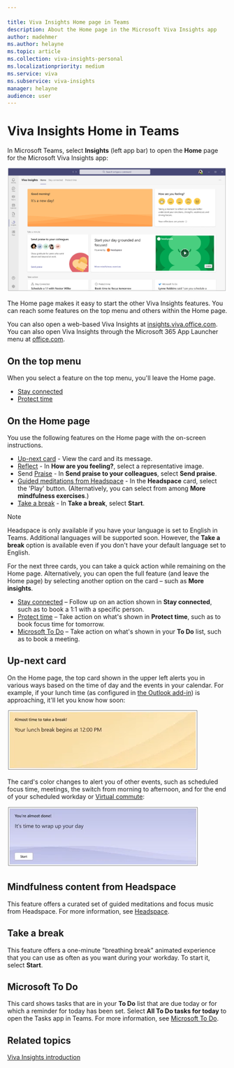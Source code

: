 ```yaml
---

title: Viva Insights Home page in Teams
description: About the Home page in the Microsoft Viva Insights app
author: madehmer
ms.author: helayne
ms.topic: article
ms.collection: viva-insights-personal
ms.localizationpriority: medium 
ms.service: viva
ms.subservice: viva-insights
manager: helayne
audience: user
---
```


# Viva Insights Home in Teams

In Microsoft Teams, select **Insights** (left app bar) to open the **Home** page for the Microsoft Viva Insights app:

![Home (morning)](images/home-page-with-headspace.png)

The Home page makes it easy to start the other Viva Insights features. You can reach some features on the top menu and others within the Home page.

You can also open a web-based Viva Insights at [insights.viva.office.com](https://insights.viva.office.com). You can also open Viva Insights through the Microsoft 365 App Launcher menu at [office.com](https://www.office.com).

## On the top menu

When you select a feature on the top menu, you'll leave the Home page.

* [Stay connected](viva-insights-stay-connected.md)
* [Protect time](viva-insights-protect-time.md)

## On the Home page

You use the following features on the Home page with the on-screen instructions.  

* [Up-next card](#up-next-card) - View the card and its message.
* [Reflect](viva-insights-reflect.md) - In **How are you feeling?**, select a representative image. <!--In the following cases, you can take action directly on a feature's card on the Home page without needing to open the feature.  -->
* Send [Praise](viva-insights-praise.md) - In **Send praise to your colleagues**, select **Send praise**.
* [Guided meditations from Headspace](#take-a-break) - In the **Headspace** card, select the 'Play' button. (Alternatively, you can select from among **More mindfulness exercises**.)
* [Take a break](#take-a-break) - In **Take a break**, select **Start**.

>[!NOTE]
>Headspace is only available if you have your language is set to English in Teams. Additional languages will be supported soon. However, the **Take a break** option is available even if you don't have your default language set to English.

For the next three cards, you can take a quick action while remaining on the Home page. Alternatively, you can open the full feature (and leave the Home page) by selecting another option on the card &ndash; such as **More insights**.

* [Stay connected](viva-insights-stay-connected.md) &ndash; Follow up on an action shown in **Stay connected**, such as to book a 1:1 with a specific person.
* [Protect time](viva-insights-protect-time.md) &ndash; Take action on what's shown in **Protect time**, such as to book focus time for tomorrow.
* [Microsoft To Do](#microsoft-to-do) &ndash; Take action on what's shown in your **To Do** list, such as to book a meeting.

## Up-next card

On the Home page, the top card shown in the upper left alerts you in various ways based on the time of day and the events in your calendar. For example, if your lunch time (as configured in [the Outlook add-in](../use/use-the-insights.md#set-lunch-hours)) is approaching, it'll let you know how soon:

![Lunch approaching.](images/lunch-break.png)

The card's color changes to alert you of other events, such as scheduled focus time, meetings, the switch from morning to afternoon, and for the end of your scheduled workday or [Virtual commute](viva-insights-virtual-commute.md):

![Virtual commute.](images/virtual-commute.png)

## Mindfulness content from Headspace

This feature offers a curated set of guided meditations and focus music from Headspace. For more information, see [Headspace](viva-insights-headspace.md).

## Take a break

This feature offers a one-minute "breathing break" animated experience that you can use as often as you want during your workday. To start it, select **Start**.

## Microsoft To Do

This card shows tasks that are in your **To Do** list that are due today or for which a reminder for today has been set. Select **All To Do tasks for today** to open the Tasks app in Teams. For more information, see [Microsoft To Do](https://to-do.microsoft.com/tasks/).

## Related topics

[Viva Insights introduction](viva-teams-app.md)
